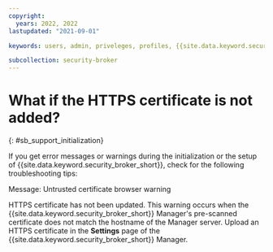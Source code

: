 ```yaml
---
copyright:
  years: 2022, 2022
lastupdated: "2021-09-01"

keywords: users, admin, priveleges, profiles, {{site.data.keyword.security_broker_short}} Manager, SMTP

subcollection: security-broker
---
```


# What if the HTTPS certificate is not added?
{: #sb_support_initialization}

If you get error messages or warnings during the initialization or the
setup of {{site.data.keyword.security_broker_short}}, check for the following troubleshooting
tips:

  Message: Untrusted certificate browser warning

HTTPS certificate has not been updated. This warning occurs when the {{site.data.keyword.security_broker_short}} Manager's pre-scanned certificate does not match the hostname of the
Manager server. Upload an HTTPS certificate in the **Settings** page of the {{site.data.keyword.security_broker_short}} Manager.
